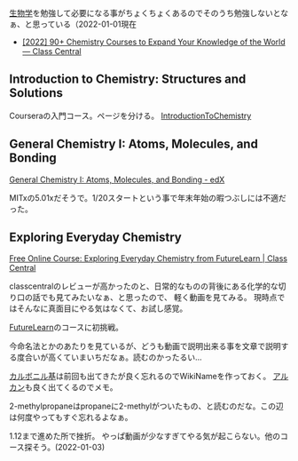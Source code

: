 [生物学](%E7%94%9F%E7%89%A9%E5%AD%A6.md)を勉強して必要になる事がちょくちょくあるのでそのうち勉強しないとなぁ、と思っている（2022-01-01現在

- [[2022] 90+ Chemistry Courses to Expand Your Knowledge of the World — Class Central](https://www.classcentral.com/report/chemistry-free-online-courses/)

## Introduction to Chemistry: Structures and Solutions

Courseraの入門コース。ページを分ける。
[IntroductionToChemistry](IntroductionToChemistry.md)

## General Chemistry I: Atoms, Molecules, and Bonding

[General Chemistry I: Atoms, Molecules, and Bonding - edX](https://www.edx.org/course/atoms-molecules-and-bonding)

MITxの5.01xだそうで。1/20スタートという事で年末年始の暇つぶしには不適だった。

## Exploring Everyday Chemistry

[Free Online Course: Exploring Everyday Chemistry from FutureLearn | Class Central](https://www.classcentral.com/course/everyday-chemistry-7435)

classcentralのレビューが高かったのと、日常的なものの背後にある化学的な切り口の話でも見てみたいなぁ、と思ったので、
軽く動画を見てみる。
現時点ではそんなに真面目にやる気はなくて、お試し感覚。

[FutureLearn](FutureLearn.md)のコースに初挑戦。

今命名法とかのあたりを見ているが、どうも動画で説明出来る事を文章で説明する度合いが高くていまいちだなぁ。読むのかったるい…

[カルボニル基](%E3%82%AB%E3%83%AB%E3%83%9C%E3%83%8B%E3%83%AB%E5%9F%BA.md)は前回も出てきたが良く忘れるのでWikiNameを作っておく。
[アルカン](%E3%82%A2%E3%83%AB%E3%82%AB%E3%83%B3.md)も良く出てくるのでメモ。

2-methylpropaneはpropaneに2-methylがついたもの、と読むのだな。この辺は何度やってもすぐ忘れるよなぁ。

1.12まで進めた所で挫折。
やっぱ動画が少なすぎてやる気が起こらない。他のコース探そう。(2022-01-03)